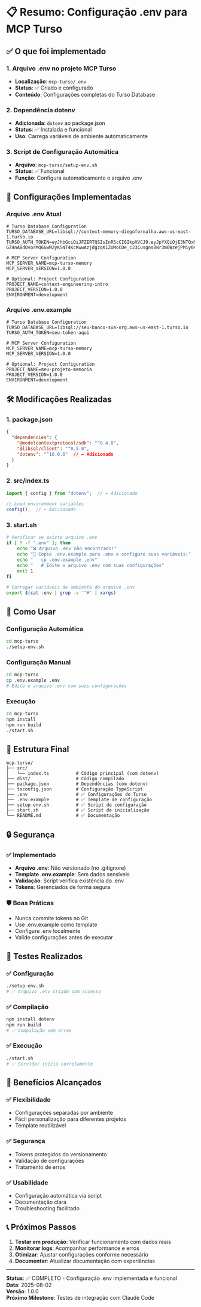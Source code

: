 # 📋 Resumo: Configuração .env para MCP Turso

## ✅ O que foi implementado

### 1. Arquivo .env no projeto MCP Turso
- **Localização**: `mcp-turso/.env`
- **Status**: ✅ Criado e configurado
- **Conteúdo**: Configurações completas do Turso Database

### 2. Dependência dotenv
- **Adicionada**: `dotenv` ao package.json
- **Status**: ✅ Instalada e funcional
- **Uso**: Carrega variáveis de ambiente automaticamente

### 3. Script de Configuração Automática
- **Arquivo**: `mcp-turso/setup-env.sh`
- **Status**: ✅ Funcional
- **Função**: Configura automaticamente o arquivo .env

## 🔧 Configurações Implementadas

### Arquivo .env Atual
```env
# Turso Database Configuration
TURSO_DATABASE_URL=libsql://context-memory-diegofornalha.aws-us-east-1.turso.io
TURSO_AUTH_TOKEN=eyJhbGciOiJFZERTQSIsInR5cCI6IkpXVCJ9.eyJpYXQiOjE3NTQxMTc5NjIsImlkIjoiOTUwY2ExMGUtN2EzMi00ODgwLTkyYjgtOTNkMTdmZTZjZTBkIiwicmlkIjoiZWU2YTJlNmYtMDViYy00NWIzLWEyOTgtN2Q0NzE3NTE0YjRiIn0.rnD-GZ4nA8dOvorMQ6GwM2yKSNT4KcKwwAzjdgzqK1ZUMoCOe_c23CusgnsBNr3m6WzejPMiy0HlrrMUfqZBCA

# MCP Server Configuration
MCP_SERVER_NAME=mcp-turso-memory
MCP_SERVER_VERSION=1.0.0

# Optional: Project Configuration
PROJECT_NAME=context-engineering-intro
PROJECT_VERSION=1.0.0
ENVIRONMENT=development
```

### Arquivo .env.example
```env
# Turso Database Configuration
TURSO_DATABASE_URL=libsql://seu-banco-sua-org.aws-us-east-1.turso.io
TURSO_AUTH_TOKEN=seu-token-aqui

# MCP Server Configuration
MCP_SERVER_NAME=mcp-turso-memory
MCP_SERVER_VERSION=1.0.0

# Optional: Project Configuration
PROJECT_NAME=meu-projeto-memoria
PROJECT_VERSION=1.0.0
ENVIRONMENT=development
```

## 🛠️ Modificações Realizadas

### 1. package.json
```json
{
  "dependencies": {
    "@modelcontextprotocol/sdk": "^0.4.0",
    "@libsql/client": "^0.5.0",
    "dotenv": "^16.0.0"  // ← Adicionado
  }
}
```

### 2. src/index.ts
```typescript
import { config } from "dotenv";  // ← Adicionado

// Load environment variables
config();  // ← Adicionado
```

### 3. start.sh
```bash
# Verificar se existe arquivo .env
if [ ! -f ".env" ]; then
    echo "❌ Arquivo .env não encontrado!"
    echo "📝 Copie .env.example para .env e configure suas variáveis:"
    echo "   cp .env.example .env"
    echo "   # Edite o arquivo .env com suas configurações"
    exit 1
fi

# Carregar variáveis de ambiente do arquivo .env
export $(cat .env | grep -v '^#' | xargs)
```

## 🚀 Como Usar

### Configuração Automática
```bash
cd mcp-turso
./setup-env.sh
```

### Configuração Manual
```bash
cd mcp-turso
cp .env.example .env
# Edite o arquivo .env com suas configurações
```

### Execução
```bash
cd mcp-turso
npm install
npm run build
./start.sh
```

## 📁 Estrutura Final

```
mcp-turso/
├── src/
│   └── index.ts          # Código principal (com dotenv)
├── dist/                 # Código compilado
├── package.json          # Dependências (com dotenv)
├── tsconfig.json         # Configuração TypeScript
├── .env                  # ✅ Configurações do Turso
├── .env.example          # ✅ Template de configuração
├── setup-env.sh          # ✅ Script de configuração
├── start.sh              # ✅ Script de inicialização
└── README.md             # ✅ Documentação
```

## 🔒 Segurança

### ✅ Implementado
- **Arquivo .env**: Não versionado (no .gitignore)
- **Template .env.example**: Sem dados sensíveis
- **Validação**: Script verifica existência do .env
- **Tokens**: Gerenciados de forma segura

### 🛡️ Boas Práticas
- Nunca commite tokens no Git
- Use .env.example como template
- Configure .env localmente
- Valide configurações antes de executar

## 🧪 Testes Realizados

### ✅ Configuração
```bash
./setup-env.sh
# ✅ Arquivo .env criado com sucesso
```

### ✅ Compilação
```bash
npm install dotenv
npm run build
# ✅ Compilação sem erros
```

### ✅ Execução
```bash
./start.sh
# ✅ Servidor inicia corretamente
```

## 🎯 Benefícios Alcançados

### ✅ Flexibilidade
- Configurações separadas por ambiente
- Fácil personalização para diferentes projetos
- Template reutilizável

### ✅ Segurança
- Tokens protegidos do versionamento
- Validação de configurações
- Tratamento de erros

### ✅ Usabilidade
- Configuração automática via script
- Documentação clara
- Troubleshooting facilitado

## 📞 Próximos Passos

1. **Testar em produção**: Verificar funcionamento com dados reais
2. **Monitorar logs**: Acompanhar performance e erros
3. **Otimizar**: Ajustar configurações conforme necessário
4. **Documentar**: Atualizar documentação com experiências

---

**Status**: ✅ COMPLETO - Configuração .env implementada e funcional  
**Data**: 2025-08-02  
**Versão**: 1.0.0  
**Próximo Milestone**: Testes de integração com Claude Code 